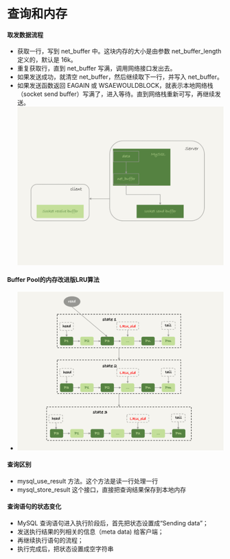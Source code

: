 # 查询和内存
#### 取发数据流程
* 获取一行，写到 net_buffer 中。这块内存的大小是由参数 net_buffer_length 定义的，默认是 16k。
* 重复获取行，直到 net_buffer 写满，调用网络接口发出去。
* 如果发送成功，就清空 net_buffer，然后继续取下一行，并写入 net_buffer。
* 如果发送函数返回 EAGAIN 或 WSAEWOULDBLOCK，就表示本地网络栈（socket send buffer）写满了，进入等待。直到网络栈重新可写，再继续发送。
 ![a027c300d7dde8cea4fad8f34b670ebd](media/15488164275301/a027c300d7dde8cea4fad8f34b670ebd.jpg)

#### Buffer Pool的内存改进版LRU算法
* ![25e18920dd204cf99eec2d62755fe99e](media/15488164275301/25e18920dd204cf99eec2d62755fe99e.png)

#### 查询区别
*  mysql_use_result 方法。这个方法是读一行处理一行
*  mysql_store_result 这个接口，直接把查询结果保存到本地内存

#### 查询语句的状态变化
* MySQL 查询语句进入执行阶段后，首先把状态设置成“Sending data”；
* 发送执行结果的列相关的信息（meta data) 给客户端；
* 再继续执行语句的流程；
* 执行完成后，把状态设置成空字符串